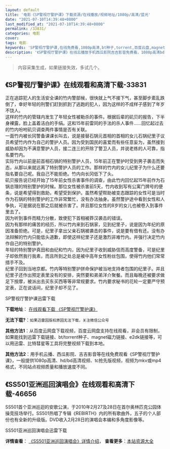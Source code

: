 ```yaml
---
layout: default
title: '电影《SP警视厅警护课》下载资源/在线播放/视频地址/1080p/高清/蓝光'
date: "2021-07-10T14:39:48+0800"
last_modified_at: "2021-07-10T14:39:48+0800"
permalink: /33831/
categories: 电影
cover:
tags: 电影
keywords: 'SP警视厅警护课,在线免费看,1080p高清,bt种子,torrent,百度云盘,magnet,磁力链,迅雷下载资源'
description: '《SP警视厅警护课》在线云播放手机西瓜影院吉吉影音免费看，1080p高清bd/hd未删减完整版和tc抢先枪版，mkv/mp4格式，附带bt/torrent种子、magnet/磁力链、百度云盘、网盘资源迅雷下载链接'
---
```


>内容采集生成，如果链接失效，多试几个。


## 《SP警视厅警护课》在线观看和高清下载-33831

正在追踪犯人的生活安全课的竹内警部候，很快就上气不接下气，甚至脚步紊乱跌倒了，幸好年轻的刑警们赶到抓到了逃跑的犯人，因为这样的不成样子感到了年岁不饶人。<br />这样的竹内的管辖内发生了年轻女性被勒杀的事件。根据后辈的矶贝的报告，下半身裸露，脸上盖着洁白的手绢。这和15年前雷同的手法的杀人事件&hellip;…回忆起过去的竹内吩咐矶贝调查两件事情是否有关联。<br />一面竹内被长冈警备课课长叫去，说是接替石锅元首相的首相的女儿石锅纪里子议员希望竹内作为自己的警护人员。因为受到国民的喜爱而有些任意妄为，虽然接到威胁却因为不满意警护人员，接二连三的开除了警卫人员，并说老练的人可靠，指名要竹内。<br />实际竹内以前是前首相石锅的特别警护人员，15年前正在警护时受到男子袭击而失态，从那以来就远离了特别警护人员的工作。那样的竹内的女儿纪里子为什么还要指名要自己呢。我自己不能拒绝。竹内向长冈低下了头。<br />矶贝报告说已经开始了15年前女性杀害事件的调查，由此竹内回忆起15年前作为石锅总理的特别警护的时候。那位女性被杀害前5天，竹内收到写有公寓门牌号的便条，说是希望得到救助，希望受到保护。虽然希望帮助被变态跟踪的女性可是当时作为石锅的特别警护的工作非常繁忙，没有办法抽身。虽然警护途中看到女性和人争执，可是据说在那之后就被杀害了。并且那位女性的8岁的女儿也被卷入到事件里去了。<br />因为听到事件而精力分散，致使犯下首相被莽汉袭击的错误。<br />因为有那样的痛苦的经历，所以竹内来到石锅家，见到纪里子，说是因为年纪的原因准备拒绝。可是，纪里子拿出父亲石锅被袭击的事件，说是要有借有还。没有办法辩解的竹内只能低头道歉，即使这样纪里子还是激烈非难竹内。并强行决定竹内作自己的特别警护。<br />年轻的特别警护真田和由纪和竹内，因为纪里子收到威胁信而高度警备，可是纪里子却依然我行我素，而且所到之处总是被中高年女性粉丝包围，使得竹内他们常常措手不及。<br />纪里子回到当地京都。竹内等特别警护拼命保护被当地支持者包围的纪里子。并且纪里子还作出预定表里没有的安排，突然要和弟弟洋介聚餐。而且每晚还被要求做足下按摩，被派出去买东买西等等非常规要求。竹内要求秘书的花轮一定要严守预定表，正在说话间，纪里子却不见了。


SP警视厅警护课迅雷下载

**下载地址**： [在线观看下载 《SP警视厅警护课》](https://www.993dy.com//vod-detail-id-15055.html) 


**无法下载?**：`如果迅雷因版权原因无法下载，关注微信公众号 `

**其他方法1**：从百度云网盘下载视频，百度云网盘支持在线观看，非会员有限制，如果能找到迅雷下载链接、bt/torrent种子、magnet磁力链接、e2dk链接等，可以用迅雷、比特彗星等工具将完整视频下载到本地。

**其他方法2**：用手机云播、西瓜影院、吉吉影音等在线免费观看《SP警视厅警护课》，一般提供1080p高清、hd/bd高清视频、tc抢先版视频，视频为mkv或mp4格式，不同站点视频质量和播放速度不同。


## 《SS501亚洲巡回演唱会》在线观看和高清下载-46656

SS501首个亚洲巡迴的安歌公演，于2010年2月27及28日在首尔奥林匹克公园体操竞技场举行。SS501热唱了专辑《REBIRTH》内的所有歌曲外，五子的个人部份也有全新的升级版。DVD收入2月28日的演唱会本编和多角度影像等。


SS501亚洲巡回演唱会迅雷下载

**详情查看**： [《SS501亚洲巡回演唱会》详情介绍](/movie/46656/)， **查看更多**：[本站资源大全](/movie/t/all/)

